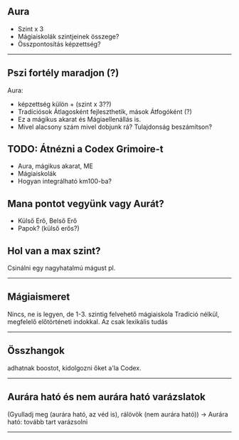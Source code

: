 ## Aura
  - Szint x 3
  - Mágiaiskolák szintjeinek összege?
  - Összpontosítás képzettség?

---

## Pszi fortély maradjon (?)
Aura:
- képzettség külön + (szint x 3??)
- Tradíciósok Átlagosként fejleszthetik, mások Átfogóként (?)
- Ez a mágikus akarat és Mágiaellenállás is. 
- Mivel alacsony szám mivel dobjunk rá? Tulajdonság beszámítson?

## TODO: Átnézni a Codex Grimoire-t
 - Aura, mágikus akarat, ME
 - Mágiaiskolák
 - Hogyan integrálható km100-ba?

## Mana pontot vegyünk vagy Aurát?
- Külső Erő, Belső Erő
- Papok? (külső erős?)

## Hol van a max szint?
Csinálni egy nagyhatalmú mágust pl.

---

## Mágiaismeret
Nincs, ne is legyen, de 1-3. szintig felvehető mágiaiskola Tradíció nélkül, megfelelő előtörténeti indokkal. Az csak lexikális tudás

---

## Összhangok

adhatnak boostot, kidolgozni őket a'la Codex.

---

## Aurára ható és nem aurára ható varázslatok

(Gyulladj meg (aurára ható, az véd is), rálövök (nem aurára ható))
→ Aurára ható: tovább tart varázsolni

---

